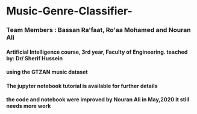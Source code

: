 # Music-Genre-Classifier-
### **Team Members**  : Bassan Ra'faat, Ro'aa Mohamed and Nouran Ali

#### Artificial Intelligence course, 3rd year, Faculty of Engineering. teached by: Dr/ Sherif Hussein
#### using the GTZAN music dataset 
#### The jupyter notebook tutorial is available for further details

#### the code and notebook were improved by Nouran Ali in May,2020 it still needs more work

